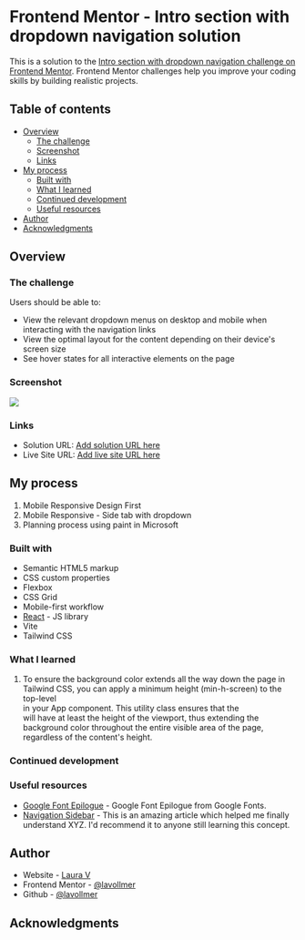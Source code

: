# Frontend Mentor - Intro section with dropdown navigation solution

This is a solution to the [Intro section with dropdown navigation challenge on Frontend Mentor](https://www.frontendmentor.io/challenges/intro-section-with-dropdown-navigation-ryaPetHE5). Frontend Mentor challenges help you improve your coding skills by building realistic projects. 

## Table of contents

- [Overview](#overview)
  - [The challenge](#the-challenge)
  - [Screenshot](#screenshot)
  - [Links](#links)
- [My process](#my-process)
  - [Built with](#built-with)
  - [What I learned](#what-i-learned)
  - [Continued development](#continued-development)
  - [Useful resources](#useful-resources)
- [Author](#author)
- [Acknowledgments](#acknowledgments)

## Overview

### The challenge

Users should be able to:

- View the relevant dropdown menus on desktop and mobile when interacting with the navigation links
- View the optimal layout for the content depending on their device's screen size
- See hover states for all interactive elements on the page

### Screenshot

![](./screenshot.jpg)

### Links

- Solution URL: [Add solution URL here](https://your-solution-url.com)
- Live Site URL: [Add live site URL here](https://your-live-site-url.com)

## My process

1. Mobile Responsive Design First
2. Mobile Responsive - Side tab with dropdown
3. Planning process using paint in Microsoft

### Built with

- Semantic HTML5 markup
- CSS custom properties
- Flexbox
- CSS Grid
- Mobile-first workflow
- [React](https://reactjs.org/) - JS library
- Vite
- Tailwind CSS


### What I learned

1. To ensure the background color extends all the way down the page in Tailwind CSS, you can apply a minimum height (min-h-screen) to the top-level <div> in your App component. This utility class ensures that the <div> will have at least the height of the viewport, thus extending the background color throughout the entire visible area of the page, regardless of the content's height.


### Continued development


### Useful resources

- [Google Font Epilogue](https://fonts.google.com/specimen/Epilogue) - Google Font Epilogue from Google Fonts.
- [Navigation Sidebar](https://flowbite.com/docs/components/sidebar/) - This is an amazing article which helped me finally understand XYZ. I'd recommend it to anyone still learning this concept.


## Author

- Website - [Laura V](www.lauradeveloper.com)
- Frontend Mentor - [@lavollmer](https://www.frontendmentor.io/profile/yourusername)
- Github - [@lavollmer](https://github.com/lavollmer)


## Acknowledgments


